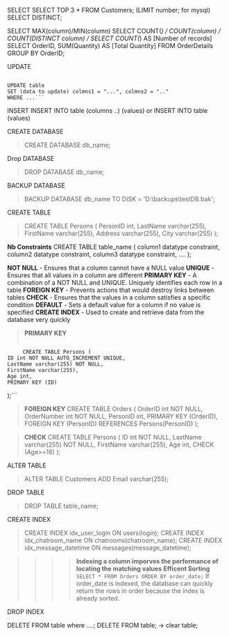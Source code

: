 SELECT
SELECT TOP 3 * FROM Customers; (LIMIT number; for mysql)
SELECT DISTINCT;

SELECT MAX(column)/MIN(column)
SELECT COUNT(*) / COUNT(column) /  COUNT(DISTINCT column) / SELECT COUNT(*) AS [Number of records]
SELECT OrderID, SUM(Quantity) AS [Total Quantity]
FROM OrderDetails
GROUP BY OrderID;




UPDATE

> 	```psql
	UPDATE table
	SET (data to update) colmns1 = "...", colmns2 = ".."
	WHERE ...```



INSERT
	INSERT INTO table (columns ..) (values) or INSERT INTO table (values)

CREATE DATABASE
> CREATE DATABASE db_name;

Drop DATABASE
> DROP DATABASE db_name;

BACKUP DATABASE
>	BACKUP DATABASE db_name
	TO DISK = 'D:\backups\testDB.bak';

CREATE TABLE
>	CREATE TABLE Persons (
    PersonID int,
    LastName varchar(255),
    FirstName varchar(255),
    Address varchar(255),
    City varchar(255)
);

**Nb Constraints**
	CREATE TABLE table_name (
    column1 datatype constraint,
    column2 datatype constraint,
    column3 datatype constraint,
    ....
);

**NOT NULL** - Ensures that a column cannot have a NULL value
**UNIQUE** - Ensures that all values in a column are different
**PRIMARY KEY** - A combination of a NOT NULL and UNIQUE. Uniquely identifies each row in a table
**FOREIGN KEY** - Prevents actions that would destroy links between tables
**CHECK** - Ensures that the values in a column satisfies a specific condition
**DEFAULT** - Sets a default value for a column if no value is specified
**CREATE INDEX** - Used to create and retrieve data from the database very quickly


> **PRIMARY KEY**
> ```Mysql
		 CREATE TABLE Persons (
    ID int NOT NULL AUTO_INCREMENT UNIQUE,
    LastName varchar(255) NOT NULL,
    FirstName varchar(255),
    Age int,
    PRIMARY KEY (ID)
);```

> **FOREIGN KEY**
>	CREATE TABLE Orders (
    	OrderID int NOT NULL,
    	OrderNumber int NOT NULL,
    	PersonID int,
    	PRIMARY KEY (OrderID),
    	FOREIGN KEY (PersonID) REFERENCES Persons(PersonID)
	);

> **CHECK**
>	CREATE TABLE Persons (
    	ID int NOT NULL,
    	LastName varchar(255) NOT NULL,
    	FirstName varchar(255),
    	Age int,
    	CHECK (Age>=18)
);


ALTER TABLE
> 	ALTER TABLE Customers
	ADD Email varchar(255);

DROP TABLE
> DROP TABLE table_name;

CREATE INDEX
>	CREATE INDEX idx_user_login ON users(login);
	CREATE INDEX idx_chatroom_name ON chatrooms(chatroom_name);
	CREATE INDEX idx_message_datetime ON messages(message_datetime);

>>>>	**Indexing a column imporves the performance of locating the matching values**
**Efficent Sorting**
```SELECT * FROM Orders ORDER BY order_date;```
If order_date is indexed, the database can quickly return the rows in order because the index is already sorted.




DROP INDEX





DELETE FROM table where ....;
DELETE FROM table; -> clear table;



